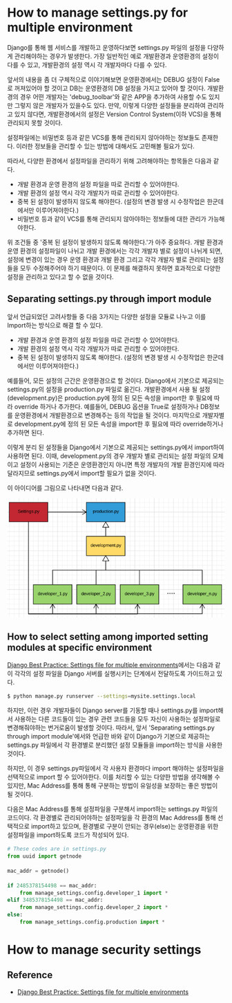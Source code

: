 # How to manage settings.py for multiple environment

Django를 통해 웹 서비스를 개발하고 운영하다보면 settings.py 파일의 설정을 다양하게 관리해야하는 경우가 발생한다. 가장 일반적인 예로 개발환경과 운영환경의 설정이 다를 수 있고, 개발환경의 설정 역시 각 개발자마다 다를 수 있다. 

앞서의 내용을 좀 더 구체적으로 이야기해보면 운영환경에서는 DEBUG 설정이 False로 꺼져있어야 할 것이고 DB는 운영환경의 DB 설정을 가지고 있어야 할 것이다. 개발환경의 경우 어떤 개발자는 'debug_toolbar'와 같은 APP을 추가하여 사용할 수도 있지만 그렇지 않은 개발자가 있을수도 있다. 
만약, 이렇게 다양한 설정들을 분리하여 관리하고 있지 않다면, 개발환경에서의 설정은 Version Control System(이하 VCS)을 통해 관리되지 못할 것이다.

설정파일에는 비밀번호 등과 같은 VCS를 통해 관리되지 않아야하는 정보들도 존재한다. 이러한 정보들을 관리할 수 있는 방법에 대해서도 고민해볼 필요가 있다.

따라서, 다양한 환경에서 설정파일을 관리하기 위해 고려해야하는 항목들은 다음과 같다. 

* 개발 환경과 운영 환경의 설정 파일을 따로 관리할 수 있어야한다. 
* 개발 환경의 설정 역시 각각 개발자가 따로 관리할 수 있어야한다. 
* 중복 된 설정이 발생하지 않도록 해야한다. (설정의 변경 발생 시 수정작업은 한군데에서만 이루어져야한다.)
* 비밀번호 등과 같이 VCS를 통해 관리되지 않아야하는 정보들에 대한 관리가 가능해야한다.   

위 조건들 중 '중복 된 설정이 발생하지 않도록 해야한다.'가 아주 중요하다. 
개발 환경과 운영 환경의 설정파일이 나뉘고 개발 환경에서는 각각 개발자 별로 설정이 나뉘게 되면, 설정에 변경이 있는 경우 운영 환경과 개발 환경 그리고 각각 개발자 별로 관리되는 설정들을 모두 수정해주어야 하기 때문이다. 
이 문제를 해결하지 못하면 효과적으로 다양한 설정을 관리하고 있다고 할 수 없을 것이다. 

## Separating settings.py through import module

앞서 언급되었던 고려사항들 중 다음 3가지는 다양한 설정을 모듈로 나누고 이를 Import하는 방식으로 해결 할 수 있다. 

* 개발 환경과 운영 환경의 설정 파일을 따로 관리할 수 있어야한다. 
* 개발 환경의 설정 역시 각각 개발자가 따로 관리할 수 있어야한다. 
* 중복 된 설정이 발생하지 않도록 해야한다. (설정의 변경 발생 시 수정작업은 한군데에서만 이루어져야한다.)

예를들어, 모든 설정의 근간은 운영환경으로 할 것이다. Django에서 기본으로 제공되는 settings.py의 설정을 production.py 파일로 옮긴다. 
개발환경에서 사용 될 설정(development.py)은 production.py에 정의 된 모든 속성을 import한 후 필요에 따라 override 하거나 추가한다. 예를들어, DEBUG 옵션을 True로 설정하거나 DB정보를 운영환경에서 개발환경으로 변경해주는 등의 작업을 될 것이다. 
마지막으로 개발자별로 development.py에 정의 된 모든 속성을 import한 후 필요에 따라 override하거나 추가하면 된다. 

이렇게 분리 된 설정들을 Django에서 기본으로 제공되는 settings.py에서 import하여 사용하면 된다.
이때, development.py의 경우 개발자 별로 관리되는 설정 파일의 모체이고 설정이 사용되는 기준은 운영환경인지 아니면 특정 개발자의 개발 환경인지에 따라 달라지므로 settings.py에서 import할 필요가 없을 것이다. 

이 아이디어를 그림으로 나타내면 다음과 같다.

![pic. managing settings structure](managing_sttings_structure.png)

## How to select setting among imported setting modules at specific environment

[Django Best Practice: Settings file for multiple environments](https://medium.com/@ayarshabeer/django-best-practice-settings-file-for-multiple-environments-6d71c6966ee2)에서는 다음과 같이 각각의 설정 파일을 Django 서버를 실행시키는 단계에서 전달하도록 가이드하고 있다. 

```sh
$ python manage.py runserver --settings=mysite.settings.local
```

하지만, 이런 경우 개발자들이 Django server를 기동할 때나 settings.py를 import해서 사용하는 다른 코드들이 있는 경우 관련 코드들을 모두 자신이 사용하는 설정파일로 변경해줘야하는 번거로움이 발생할 것이다. 
따라서, 앞서 'Separating settings.py through import module'에서와 언급한 바와 같이 Django가 기본으로 제공하는 settings.py 파일에서 각 환경별로 분리했던 설정 모듈들을 import하는 방식을 사용한 것이다. 

하지만, 이 경우 settings.py파일에서 각 사용자 환경마다 import 해야하는 설정파일을 선택적으로 import 할 수 있어야한다.
이를 처리할 수 있는 다양한 방법을 생각해볼 수 있지만, Mac Address를 통해 통해 구분하는 방법이 유일성을 보장하는 좋은 방법이 될 것이다.

다음은 Mac Address를 통해 설정파일을 구분해서 import하는 settings.py 파일의 코드이다. 
각 환경별로 관리되어야하는 설정파일을 각 환경의 Mac Address를 통해 선택적으로 import하고 있으며, 환경별로 구분이 안되는 경우(else)는 운영환경을 위한 설정파일을 import하도록 코드가 작성되어 있다.

```python
# These codes are in settings.py
from uuid import getnode

mac_addr = getnode()

if 2485378154498 == mac_addr:
    from manage_settings.config.developer_1 import *
elif 3485378154498 == mac_addr:
    from manage_settings.config.developer_2 import *
else:
    from manage_settings.config.production import *
```

# How to manage security settings



## Reference

* [Django Best Practice: Settings file for multiple environments](https://medium.com/@ayarshabeer/django-best-practice-settings-file-for-multiple-environments-6d71c6966ee2)